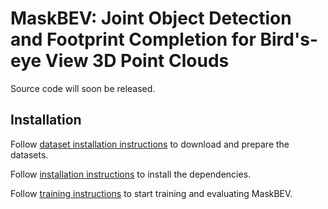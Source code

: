 # MaskBEV: Joint Object Detection and Footprint Completion for Bird's-eye View 3D Point Clouds

Source code will soon be released.

## Installation

Follow [dataset installation instructions](docs/DATASETS.md) to download and prepare the datasets.

Follow [installation instructions](docs/INSTALLATION.md) to install the dependencies.

Follow [training instructions](docs/TRAINING.md) to start training and evaluating MaskBEV.
